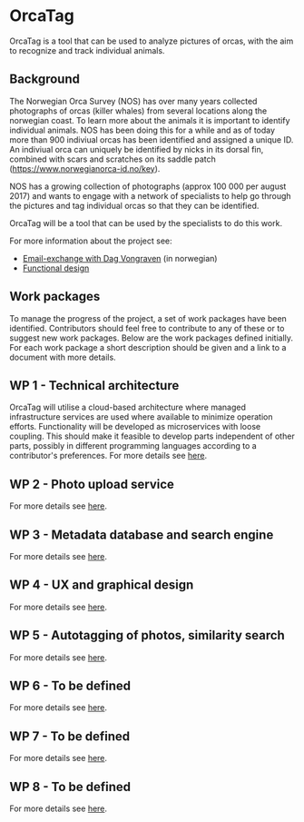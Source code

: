 # OrcaTag
OrcaTag is a tool that can be used to analyze pictures of orcas, with the aim to recognize and track individual animals.

## Background
The Norwegian Orca Survey (NOS) has over many years collected photographs of orcas (killer whales) from several locations along the norwegian coast. To learn more about the animals it is important to identify individual animals. NOS has been doing this for a while and as of today more than 900 indiviual orcas has been identified and assigned a unique ID.
An indiviual orca can uniquely be identified by nicks in its dorsal fin, combined with scars and scratches on its saddle patch (https://www.norwegianorca-id.no/key).

NOS has a growing collection of photographs (approx 100 000 per august 2017) and wants to engage with a network of specialists to help go through the pictures and tag individual orcas so that they can be identified. 

OrcaTag will be a tool that can be used by the specialists to do this work.

For more information about the project see: 

* [Email-exchange with Dag Vongraven](doc/input_fra_dag_vongraven.txt) (in norwegian)
* [Functional design](doc/functional_design.md)

## Work packages
To manage the progress of the project, a set of work packages have been identified. Contributors should feel free to contribute to any of these or to suggest new work packages. Below are the work packages defined initially. For each work package a short description should be given and a link to a document with more details.  

## WP 1 - Technical architecture
OrcaTag will utilise a cloud-based architecture where managed infrastructure services are used where available to minimize operation efforts. Functionality will be developed as microservices with loose coupling. This should make it feasible to develop parts independent of other parts, possibly in different programming languages according to a contributor's preferences. For more details see [here](doc/wp_1_technical_architecture.md).

## WP 2 - Photo upload service
For more details see [here](doc/wp_2_photo_upload_service.md).

## WP 3 - Metadata database and search engine
For more details see [here](doc/wp_3_metadata_and_search.md).

## WP 4 - UX and graphical design
For more details see [here](doc/wp_4_ux_and_design).

## WP 5 - Autotagging of photos, similarity search
For more details see [here](doc/wp_5_autotagging.md).

## WP 6 - To be defined
For more details see [here](doc/wp_6_tbd.md).

## WP 7 - To be defined
For more details see [here](doc/wp_7_tbd.md).

## WP 8 - To be defined
For more details see [here](doc/wp_8_tbd.md).

